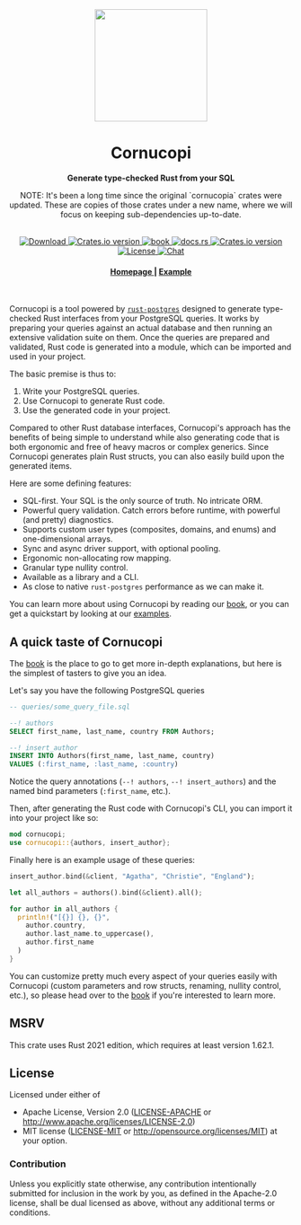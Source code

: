 <div align="center"> <img src="https://raw.githubusercontent.com/jacobsvante/cornucopi/main/assets/logo.svg" width=200 /> </div>
<h1 align="center">Cornucopi</h1>
<div align="center">
 <strong>
   Generate type-checked Rust from your SQL
 </strong>
 <p>
   NOTE: It's been a long time since the original `cornucopia` crates were updated. These are copies of those crates under a new name, where we will focus on keeping sub-dependencies up-to-date.
 </p>
</div>

<br />

<div align="center">
  <!-- Downloads -->
  <a href="https://crates.io/crates/cornucopi">
    <img src="https://img.shields.io/crates/d/cornucopi.svg?style=flat-square"
      alt="Download" />
  </a>
  <!-- Version -->
  <a href="https://crates.io/crates/cornucopi">
    <img src="https://img.shields.io/crates/v/cornucopi.svg?style=flat-square"
    alt="Crates.io version" />
  </a>

  <!-- Book -->
  <a href="https://cornucopi-rs.netlify.app/book/index.html">
  <img src="https://img.shields.io/badge/book-latest-blue?logo=mdbook&style=flat-square" alt="book">
  </a>

  <!-- Docs -->
  <a href="https://docs.rs/cornucopi/latest/cornucopi/">
    <img alt="docs.rs" src="https://img.shields.io/docsrs/cornucopi?style=flat-square">
  </a>

  <!-- Dependencies -->
  <a href="https://deps.rs/repo/github/jacobsvante/cornucopi">
    <img src="https://deps.rs/repo/github/jacobsvante/cornucopi/status.svg?style=flat-square"
    alt="Crates.io version" />
  </a>

  <br/>

  <!-- License -->
  <a href="https://github.com/jacobsvante/cornucopi#License">
    <img src="https://img.shields.io/badge/License-APACHE--2.0%2FMIT-blue?style=flat-square" alt="License">
  </a>

  <!-- Chat -->
  <a href="https://discord.gg/nYwUmQDHBZ">
    <img src="https://img.shields.io/discord/987088069280825401?label=chat&logo=discord&style=flat-square" alt="Chat">
  </a>
</div>

<div align="center">
  <h4>
    <a href="https://cornucopi-rs.netlify.app/">
      Homepage
    </a>
    <span> | </span>
    <a href="examples/basic_async/README.md">
      Example
    </a>
  </h4>
</div>

<br />

Cornucopi is a tool powered by [`rust-postgres`](https://github.com/sfackler/rust-postgres) designed to generate type-checked Rust interfaces from your PostgreSQL queries. It works by preparing your queries against an actual database and then running an extensive validation suite on them. Once the queries are prepared and validated, Rust code is generated into a module, which can be imported and used in your project.

The basic premise is thus to:
1. Write your PostgreSQL queries.
2. Use Cornucopi to generate Rust code.
3. Use the generated code in your project.

Compared to other Rust database interfaces, Cornucopi's approach has the benefits of being simple to understand while also generating code that is both ergonomic and free of heavy macros or complex generics. Since Cornucopi generates plain Rust structs, you can also easily build upon the generated items.

Here are some defining features:
* SQL-first. Your SQL is the only source of truth. No intricate ORM.
* Powerful query validation. Catch errors before runtime, with powerful (and pretty) diagnostics.
* Supports custom user types (composites, domains, and enums) and one-dimensional arrays.
* Sync and async driver support, with optional pooling.
* Ergonomic non-allocating row mapping.
* Granular type nullity control.
* Available as a library and a CLI.
* As close to native `rust-postgres` performance as we can make it.

You can learn more about using Cornucopi by reading our [book](https://cornucopi-rs.netlify.app/book/index.html), or you can get a quickstart by looking at our [examples](https://cornucopi-rs.netlify.app/book/examples.html).

## A quick taste of Cornucopi
The [book](https://cornucopi-rs.netlify.app/book/index.html) is the place to go to get more in-depth explanations, but here is the simplest of tasters to give you an idea.

Let's say you have the following PostgreSQL queries
```sql
-- queries/some_query_file.sql

--! authors
SELECT first_name, last_name, country FROM Authors;

--! insert_author
INSERT INTO Authors(first_name, last_name, country)
VALUES (:first_name, :last_name, :country)
```
Notice the query annotations (`--! authors`, `--! insert_authors`) and the named bind parameters (`:first_name`, etc.).

Then, after generating the Rust code with Cornucopi's CLI, you can import it into your project like so:
```rust
mod cornucopi;
use cornucopi::{authors, insert_author};
```

Finally here is an example usage of these queries:
```rust
insert_author.bind(&client, "Agatha", "Christie", "England");

let all_authors = authors().bind(&client).all();

for author in all_authors {
  println!("[{}] {}, {}",
    author.country,
    author.last_name.to_uppercase(),
    author.first_name
  )
}
```
You can customize pretty much every aspect of your queries easily with Cornucopi (custom parameters and row structs, renaming, nullity control, etc.), so please head over to the [book](https://cornucopi-rs.netlify.app/book/index.html) if you're interested to learn more.

## MSRV
This crate uses Rust 2021 edition, which requires at least version 1.62.1.

## License

Licensed under either of
 * Apache License, Version 2.0 ([LICENSE-APACHE](LICENSE-APACHE) or http://www.apache.org/licenses/LICENSE-2.0)
 * MIT license ([LICENSE-MIT](LICENSE-MIT) or http://opensource.org/licenses/MIT)
at your option.

### Contribution

Unless you explicitly state otherwise, any contribution intentionally submitted
for inclusion in the work by you, as defined in the Apache-2.0 license, shall be dual licensed as above, without any
additional terms or conditions.
